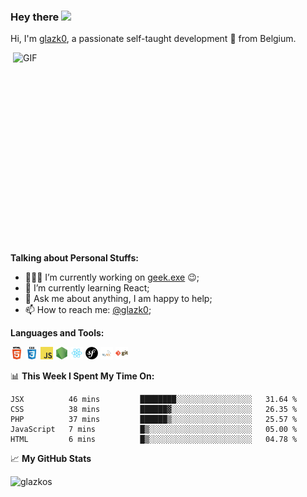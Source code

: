 ### Hey there <img src="https://media.giphy.com/media/hvRJCLFzcasrR4ia7z/giphy.gif" width="25px">

Hi, I'm [glazk0](https://twitter.com/glazk0), a passionate self-taught development 🚀 from Belgium.

  <img align="right" alt="GIF" src="https://github.com/abhisheknaiidu/abhisheknaiidu/blob/master/code.gif?raw=true" width="500" height="320" />
  
**Talking about Personal Stuffs:**

- 👨🏽‍💻 I’m currently working on [geek.exe](https://geek-exe.ovh) :wink:;
- 🌱 I’m currently learning React; 
- 💬 Ask me about anything, I am happy to help;
- 📫 How to reach me: [@glazk0](https://twitter.com/glazk0);

**Languages and Tools:**  

<code><img height="20" src="https://raw.githubusercontent.com/github/explore/80688e429a7d4ef2fca1e82350fe8e3517d3494d/topics/html/html.png"></code>
<code><img height="20" src="https://raw.githubusercontent.com/github/explore/80688e429a7d4ef2fca1e82350fe8e3517d3494d/topics/css/css.png"></code>
<code><img height="20" src="https://raw.githubusercontent.com/github/explore/80688e429a7d4ef2fca1e82350fe8e3517d3494d/topics/javascript/javascript.png"></code>
<code><img height="20" src="https://raw.githubusercontent.com/github/explore/80688e429a7d4ef2fca1e82350fe8e3517d3494d/topics/nodejs/nodejs.png"></code>
<code><img height="20" src="https://raw.githubusercontent.com/github/explore/80688e429a7d4ef2fca1e82350fe8e3517d3494d/topics/react/react.png"></code>
<code><img height="20" src="https://raw.githubusercontent.com/github/explore/80688e429a7d4ef2fca1e82350fe8e3517d3494d/topics/symfony/symfony.png"></code>
<code><img height="20" src="https://raw.githubusercontent.com/github/explore/80688e429a7d4ef2fca1e82350fe8e3517d3494d/topics/mysql/mysql.png"></code>
<code><img height="20" src="https://raw.githubusercontent.com/github/explore/80688e429a7d4ef2fca1e82350fe8e3517d3494d/topics/git/git.png"></code>


📊 **This Week I Spent My Time On:**
<!--START_SECTION:waka-->
```text
JSX          46 mins         ████████░░░░░░░░░░░░░░░░░   31.64 % 
CSS          38 mins         ██████▓░░░░░░░░░░░░░░░░░░   26.35 % 
PHP          37 mins         ██████▒░░░░░░░░░░░░░░░░░░   25.57 % 
JavaScript   7 mins          █▒░░░░░░░░░░░░░░░░░░░░░░░   05.00 % 
HTML         6 mins          █▒░░░░░░░░░░░░░░░░░░░░░░░   04.78 % 
```
<!--END_SECTION:waka-->

📈 **My GitHub Stats**

<p align="left"> <img src="https://github-readme-stats.vercel.app/api?username=glazkos&show_icons=true&theme=gotham" alt="glazkos" />



